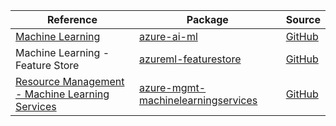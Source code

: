 | Reference | Package | Source |
|---|---|---|
|[Machine Learning](ai-ml-readme.md)|[azure-ai-ml](https://pypi.org/project/azure-ai-ml)|[GitHub](https://github.com/Azure/azure-sdk-for-python/blob/main/sdk/ml/azure-ai-ml)|
|Machine Learning - Feature Store|[azureml-featurestore](https://pypi.org/project/azureml-featurestore)|[GitHub](https://github.com/Azure/azure-sdk-for-python/blob/main/)|
|[Resource Management - Machine Learning Services](mgmt-machinelearningservices-readme.md)|[azure-mgmt-machinelearningservices](https://pypi.org/project/azure-mgmt-machinelearningservices)|[GitHub](https://github.com/Azure/azure-sdk-for-python/blob/main/)|
